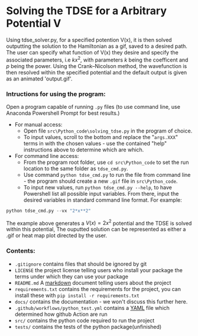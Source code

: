 # Solving the TDSE for a Arbitrary Potential V

Using tdse_solver.py, for a specified potention V(x), it is then solved outputting the solution to the Hamiltonian as a gif, saved to a desired path. 
The user can specify what function of V(x) they desire and specify the associated parameters, i.e $kx^2$, with parameters $k$ being the coefficent and $p$ being the power. Using the Crank–Nicolson method, the wavefunction is then resolved within the specified potential and the default output is given as an animated 'output.gif'.

### Intructions for using the program:
Open a program capable of running `.py` files (to use command line, use Anaconda Powershell Prompt for best results.)
* For manual access: 
  * Open file `src\Python_code\solving_tdse.py` in the program of choice. 
  * To input values, scroll to the bottom and replace the "`args.XXX`" terms in  with the chosen values - use the contained "help" instructions above to determine which are which.
* For command line access:
  * From the program root folder, use `cd src\Python_code` to set the run location to the same folder as `tdse_cmd.py`.
  * Use command `python tdse_cmd.py` to run the file from command line - the program should create a new `.gif` file in `src\Python_code`.
  * To input new values, run `python tdse_cmd.py --help`, to have Powershell list all possible input variables. From there, input the desired variables in standard command line format. For example: 
```python
python tdse_cmd.py --vx "2*x**2"
```
The example above generates a $V(x) = 2x^2$ potential and the TDSE is solved within this potential, The ouputted solution can be represented as either a .gif or heat map plot directed by the user.

### Contents:

* `.gitignore` contains files that should be ignored by git
* `LICENSE` the project license telling users who install your package the terms under which they can use your package
* `README.md` A [markdown](https://docs.github.com/en/get-started/writing-on-github/getting-started-with-writing-and-formatting-on-github/basic-writing-and-formatting-syntax) document telling users about the project
* `requirements.txt` contains the requirements for the project, you can install these with `pip install -r requirements.txt`
* `docs/` contains the documentation - we won't discuss this further here.
* `.github/workflows/python_test.yml` contains a [YAML](https://yaml.org/) file which determined how github Action are run
* `src/` contains the python code required to run the project
* `tests/` contains the tests of the python package(unfinished)



